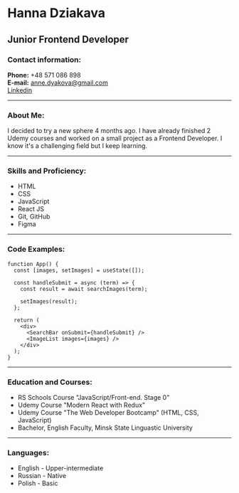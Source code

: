 # Hanna Dziakava

## Junior Frontend Developer

### Contact information:

**Phone:** +48 571 086 898\
**E-mail:** anne.dyakova@gmail.com\
[Linkedin](https://www.linkedin.com/in/anna-dyakova/)

---

### About Me:

I decided to try a new sphere 4 months ago. I have already finished 2 Udemy courses and worked on a small project as a Frontend Developer. I know it's a challenging field but I keep learning.

---

### Skills and Proficiency:

- HTML
- CSS
- JavaScript
- React JS
- Git, GitHub
- Figma

---

### Code Examples:

```
function App() {
  const [images, setImages] = useState([]);

  const handleSubmit = async (term) => {
    const result = await searchImages(term);

    setImages(result);
  };

  return (
    <div>
      <SearchBar onSubmit={handleSubmit} />
      <ImageList images={images} />
    </div>
  );
}
```

---

### Education and Courses:

- RS Schools Course "JavaScript/Front-end. Stage 0"
- Udemy Course "Modern React with Redux"
- Udemy Course "The Web Developer Bootcamp" (HTML, CSS, JavaScript)
- Bachelor, English Faculty, Minsk State Linguastic University

---

### Languages:

- English - Upper-intermediate
- Russian - Native
- Polish - Basic
